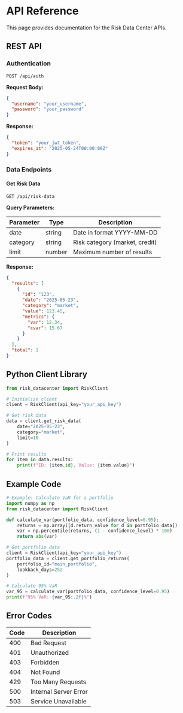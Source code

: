 # API Reference

This page provides documentation for the Risk Data Center APIs.

## REST API

### Authentication

```
POST /api/auth
```

**Request Body:**

```json
{
  "username": "your_username",
  "password": "your_password"
}
```

**Response:**

```json
{
  "token": "your_jwt_token",
  "expires_at": "2025-05-24T00:00:00Z"
}
```

### Data Endpoints

#### Get Risk Data

```
GET /api/risk-data
```

**Query Parameters:**

| Parameter | Type   | Description                     |
|-----------|--------|---------------------------------|
| date      | string | Date in format YYYY-MM-DD       |
| category  | string | Risk category (market, credit)  |
| limit     | number | Maximum number of results       |

**Response:**

```json
{
  "results": [
    {
      "id": "123",
      "date": "2025-05-23",
      "category": "market",
      "value": 123.45,
      "metrics": {
        "var": 12.34,
        "cvar": 15.67
      }
    }
  ],
  "total": 1
}
```

## Python Client Library

```python
from risk_datacenter import RiskClient

# Initialize client
client = RiskClient(api_key="your_api_key")

# Get risk data
data = client.get_risk_data(
    date="2025-05-23",
    category="market",
    limit=10
)

# Print results
for item in data.results:
    print(f"ID: {item.id}, Value: {item.value}")
```

## Example Code

```python
# Example: Calculate VaR for a portfolio
import numpy as np
from risk_datacenter import RiskClient

def calculate_var(portfolio_data, confidence_level=0.95):
    returns = np.array([d.return_value for d in portfolio_data])
    var = np.percentile(returns, (1 - confidence_level) * 100)
    return abs(var)

# Get portfolio data
client = RiskClient(api_key="your_api_key")
portfolio_data = client.get_portfolio_returns(
    portfolio_id="main_portfolio",
    lookback_days=252
)

# Calculate 95% VaR
var_95 = calculate_var(portfolio_data, confidence_level=0.95)
print(f"95% VaR: {var_95:.2f}%")
```

## Error Codes

| Code | Description                |
|------|----------------------------|
| 400  | Bad Request                |
| 401  | Unauthorized               |
| 403  | Forbidden                  |
| 404  | Not Found                  |
| 429  | Too Many Requests          |
| 500  | Internal Server Error      |
| 503  | Service Unavailable        |
